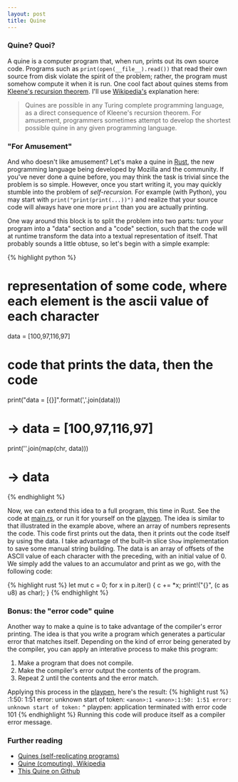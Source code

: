```yaml
---
layout: post
title: Quine
---
```


### Quine? Quoi?

A quine is a computer program that, when run, prints out its own source code.
Programs such as `print(open(__file__).read())` that read their own source from disk violate the spirit of the problem; rather, the program must somehow compute it when it is run.
One cool fact about quines stems from [Kleene's recursion theorem](https://en.wikipedia.org/wiki/Kleene%27s_recursion_theorem).
I'll use [Wikipedia's](https://en.wikipedia.org/wiki/Quine_%28computing%29) explanation here:

> Quines are possible in any Turing complete programming language, as a direct consequence of Kleene's recursion theorem. For amusement, programmers sometimes attempt to develop the shortest possible quine in any given programming language.

### "For Amusement"
And who doesn't like amusement?
Let's make a quine in [Rust](http://www.rust-lang.org), the new programming language being developed by Mozilla and the community.
If you've never done a quine before, you may think the task is trivial since the problem is so simple.
However, once you start writing it, you may quickly stumble into the problem of *self-recursion.*
For example (with Python), you may start with `print("print(print(...))")` and realize that your source code will always have one more `print` than you are actually printing.

One way around this block is to split the problem into two parts: turn your program into a "data" section and a "code" section, such that the code will at runtime transform the data into a textual representation of itself.
That probably sounds a little obtuse, so let's begin with a simple example:

{% highlight python %}
# representation of some code, where each element is the ascii value of each character
data = [100,97,116,97]
# code that prints the data, then the code
print("data = [{}]".format(','.join(data)))
# -> data = [100,97,116,97]
print(''.join(map(chr, data)))
# -> data
{% endhighlight %}

Now, we can extend this idea to a full program, this time in Rust.
See the code at [main.rs](https://github.com/pelmers/quine/blob/master/src/main.rs), or run it for yourself on the [playpen](http://is.gd/mtyG60).
The idea is similar to that illustrated in the example above, where an array of numbers represents the code.
This code first prints out the data, then it prints out the code itself by using the data.
I take advantage of the built-in slice `Show` implementation to save some manual string building.
The data is an array of offsets of the ASCII value of each character with the preceding, with an initial value of 0.
We simply add the values to an accumulator and print as we go, with the following code:

{% highlight rust %}
let mut c = 0;
for x in p.iter() {
    c += *x;
    print!("{}", (c as u8) as char);
}
{% endhighlight %}

### Bonus: the "error code" quine
Another way to make a quine is to take advantage of the compiler's error printing.
The idea is that you write a program which generates a particular error that matches itself.
Depending on the kind of error being generated by the compiler, you can apply an interative process to make this program:

1. Make a program that does not compile.
2. Make the compiler's error output the contents of the program.
3. Repeat 2 until the contents and the error match.

Applying this process in the [playpen](http://is.gd/wRm7df), here's the result:
{% highlight rust %}
<anon>:1:50: 1:51 error: unknown start of token: `
<anon>:1 <anon>:1:50: 1:51 error: unknown start of token: `
                                                          ^
playpen: application terminated with error code 101
{% endhighlight %}
Running this code will produce itself as a compiler error message.

### Further reading
- [Quines (self-replicating programs)](http://www.madore.org/~david/computers/quine.html)
- [Quine (computing), Wikipedia](https://en.wikipedia.org/wiki/Quine_%28computing%29)
- [This Quine on Github](https://github.com/pelmers/quine)
